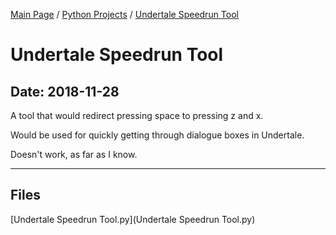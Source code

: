 [Main Page](/) / [Python Projects](/python) / [Undertale Speedrun Tool](/python/2018-11-28_Undertale_Speedrun_Tool)

# Undertale Speedrun Tool

## Date: 2018-11-28

A tool that would redirect pressing space to pressing z and x.

Would be used for quickly getting through dialogue boxes in Undertale.

Doesn't work, as far as I know.

-----

## Files

[Undertale Speedrun Tool.py](Undertale Speedrun Tool.py)